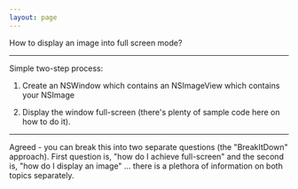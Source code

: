 ```yaml
---
layout: page
---
```


How to display an image into full screen mode?

----
Simple two-step process: 

1. Create an NSWindow which contains an NSImageView which contains your NSImage

2. Display the window full-screen (there's plenty of sample code here on how to do it).

----

Agreed - you can break this into two separate questions (the "BreakItDown" approach). First question is, "how do I achieve full-screen" and the second is, "how do I display an image" ... there is a plethora of information on both topics separately.
